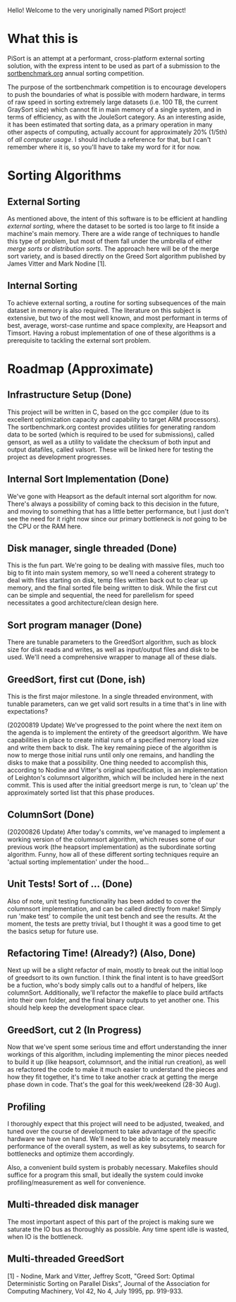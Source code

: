 Hello! Welcome to the very unoriginally named PiSort project!

# What this is

PiSort is an attempt at a performant, cross-platform external sorting solution,
with the express intent to be used as part of a submission to the
[sortbenchmark.org](http://sortbenchmark.org) annual sorting competition.

The purpose of the sortbenchmark competition is to encourage developers to push
the boundaries of what is possible with modern hardware, in terms of raw speed
in sorting extremely large datasets (i.e. 100 TB, the current GraySort size)
which cannot fit in main memory of a single system, and in terms of efficiency,
as with the JouleSort category. As an interesting aside, it has been estimated
that sorting data, as a primary operation in many other aspects of computing,
actually account for approximately 20% (1/5th) of *all computer usage*. I should
include a reference for that, but I can't remember where it is, so you'll have to
take my word for it for now.

# Sorting Algorithms
## External Sorting

As mentioned above, the intent of this software is to be efficient at handling
*external sorting*, where the dataset to be sorted is too large to fit inside a
machine's main memory. There are a wide range of techniques to handle this type
of problem, but most of them fall under the umbrella of either *merge sorts* or
*distribution sorts*. The approach here will be of the merge sort variety, and
is based directly on the Greed Sort algorithm published by James Vitter and Mark
Nodine [1].

## Internal Sorting

To achieve external sorting, a routine for sorting subsequences of the main
dataset in memory is also required. The literature on this subject is extensive,
but two of the most well known, and most performant in terms of best, average,
worst-case runtime and space complexity, are Heapsort and Timsort. Having a
robust implementation of one of these algorithms is a prerequisite to tackling
the external sort problem.

# Roadmap (Approximate)

## Infrastructure Setup (Done)

This project will be written in C, based on the gcc compiler (due to its
excellent optimization capacity and capability to target ARM processors). The
sortbenchmark.org contest provides utilities for generating random data to be
sorted (which is required to be used for submissions), called gensort, as well
as a utility to validate the checksum of both input and output datafiles, called
valsort. These will be linked here for testing the project as development
progresses.

## Internal Sort Implementation (Done)

We've gone with Heapsort as the default internal sort algorithm for now. There's
always a possibility of coming back to this decision in the future, and moving
to something that has a little better performance, but I just don't see the need
for it right now since our primary bottleneck is *not* going to be the CPU or
the RAM here.

## Disk manager, single threaded (Done)

This is the fun part. We're going to be dealing with massive files, much too big
to fit into main system memory, so we'll need a coherent strategy to deal with
files starting on disk, temp files written back out to clear up memory, and the
final sorted file being written to disk. While the first cut can be simple and
sequential, the need for parellelism for speed necessitates a good
architecture/clean design here.

## Sort program manager (Done)

There are tunable parameters to the GreedSort algorithm, such as block size for
disk reads and writes, as well as input/output files and disk to be used. We'll
need a comprehensive wrapper to manage all of these dials.

## GreedSort, first cut (Done, ish)

This is the first major milestone. In a single threaded environment, with
tunable parameters, can we get valid sort results in a time that's in line with
expectations?

(20200819 Update) We've progressed to the point where the next item on the
agenda is to implement the entirety of the greedsort algorithm. We have
capabilities in place to create initial runs of a specified memory load size and
write them back to disk. The key remaining piece of the algorithm is now to
merge those initial runs until only one remains, and handling the disks to make
that a possibility. One thing needed to accomplish this, according to Nodine and
Vitter's original specification, is an implementation of Leighton's columnsort
algorithm, which will be included here in the next commit. This is used after
the initial greedsort merge is run, to 'clean up' the approximately sorted list
that this phase produces.

## ColumnSort (Done)
(20200826 Update) After today's commits, we've managed to implement a working
version of the columnsort algorithm, which reuses some of our previous work (the
heapsort implementation) as the subordinate sorting algorithm. Funny, how all of
these different sorting techniques require an 'actual sorting implementation'
under the hood...

## Unit Tests! Sort of ... (Done)
Also of note, unit testing functionality has been added to cover the columnsort
implementation, and can be called directly from make! Simply run 'make test' to
compile the unit test bench and see the results. At the moment, the tests are
pretty trivial, but I thought it was a good time to get the basics setup for
future use.

## Refactoring Time! (Already?) (Also, Done)
Next up will be a slight refactor of main, mostly to break out the initial loop
of greedsort to its own function. I think the final intent is to have greedSort
be a fuction, who's body simply calls out to a handful of helpers, like
columnSort. Additionally, we'll refactor the makefile to place build artifacts
into their own folder, and the final binary outputs to yet another one. This
should help keep the development space clear. 

## GreedSort, cut 2 (In Progress)

Now that we've spent some serious time and effort understanding the inner
workings of this algorithm, including implementing the minor pieces needed to
build it up (like heapsort, columnsort, and the initial run creation), as well
as refactored the code to make it much easier to understand the pieces and how
they fit together, it's time to take another crack at getting the merge phase
down in code. That's the goal for this week/weekend (28-30 Aug). 

## Profiling

I thoroughly expect that this project will need to be adjusted, tweaked, and
tuned over the course of development to take advantage of the specific hardware
we have on hand. We'll need to be able to accurately measure performance of the
overall system, as well as key subsytems, to search for bottlenecks and optimize
them accordingly.

Also, a convenient build system is probably necessary. Makefiles should suffice
for a program this small, but ideally the system could invoke
profiling/measurement as well for convenience.

## Multi-threaded disk manager

The most important aspect of this part of the project is making sure we saturate
the IO bus as thoroughly as possible. Any time spent idle is wasted, when IO is
the bottleneck.

## Multi-threaded GreedSort

[1] - Nodine, Mark and Vitter, Jeffrey Scott, "Greed Sort: Optimal Deterministic
Sorting on Parallel Disks", Journal of the Association for Computing Machinery,
Vol 42, No 4, July 1995, pp. 919-933.
